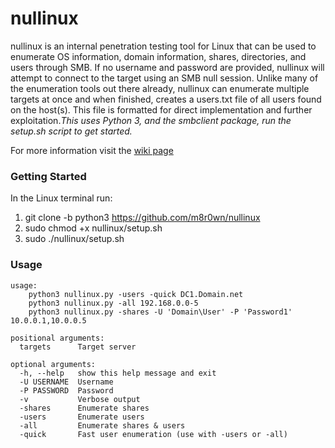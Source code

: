 # nullinux

nullinux is an internal penetration testing tool for Linux that can be used to enumerate OS information, domain information, shares, directories, and users through SMB. If no username and password are provided, nullinux will attempt to connect to the target using an SMB null session. Unlike many of the enumeration tools out there already, nullinux can enumerate multiple targets at once and when finished, creates a users.txt file of all users found on the host(s). This file is formatted for direct implementation and further exploitation._This uses Python 3, and the smbclient package, run the setup.sh script to get started._

For more information visit the [wiki page](https://github.com/m8r0wn/nullinux/wiki)

### Getting Started
In the Linux terminal run:
1. git clone -b python3 https://github.com/m8r0wn/nullinux
2. sudo chmod +x nullinux/setup.sh
3. sudo ./nullinux/setup.sh

### Usage
    
    usage:
        python3 nullinux.py -users -quick DC1.Domain.net
        python3 nullinux.py -all 192.168.0.0-5
        python3 nullinux.py -shares -U 'Domain\User' -P 'Password1' 10.0.0.1,10.0.0.5
    
    positional arguments:
      targets      Target server
    
    optional arguments:
      -h, --help   show this help message and exit
      -U USERNAME  Username
      -P PASSWORD  Password
      -v           Verbose output
      -shares      Enumerate shares
      -users       Enumerate users
      -all         Enumerate shares & users
      -quick       Fast user enumeration (use with -users or -all)



